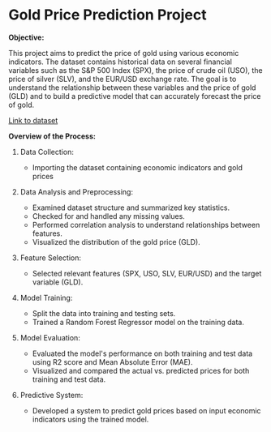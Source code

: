 # Gold Price Prediction Project

**Objective:**

This project aims to predict the price of gold using various economic indicators. The dataset contains historical data on several financial variables such as the S&P 500 Index (SPX), the price of crude oil (USO), the price of silver (SLV), and the EUR/USD exchange rate. The goal is to understand the relationship between these variables and the price of gold (GLD) and to build a predictive model that can accurately forecast the price of gold.

[Link to dataset](https://www.kaggle.com/datasets/altruistdelhite04/gold-price-data)

**Overview of the Process:**

1. Data Collection:

   * Importing the dataset containing economic indicators and gold prices

2. Data Analysis and Preprocessing:

   * Examined dataset structure and summarized key statistics.
   * Checked for and handled any missing values.
   * Performed correlation analysis to understand relationships between features.
   * Visualized the distribution of the gold price (GLD).

3. Feature Selection:

   * Selected relevant features (SPX, USO, SLV, EUR/USD) and the target variable (GLD).

4. Model Training:

   * Split the data into training and testing sets.
   * Trained a Random Forest Regressor model on the training data.

5. Model Evaluation:

   * Evaluated the model's performance on both training and test data using R2 score and Mean Absolute Error (MAE).
   * Visualized and compared the actual vs. predicted prices for both training and test data.

6. Predictive System:

   * Developed a system to predict gold prices based on input economic indicators using the trained model.
